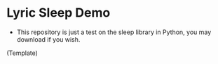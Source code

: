 # Lyric Sleep Demo

- This repository is just a test on the sleep library in Python, you may download if you wish.


(Template)